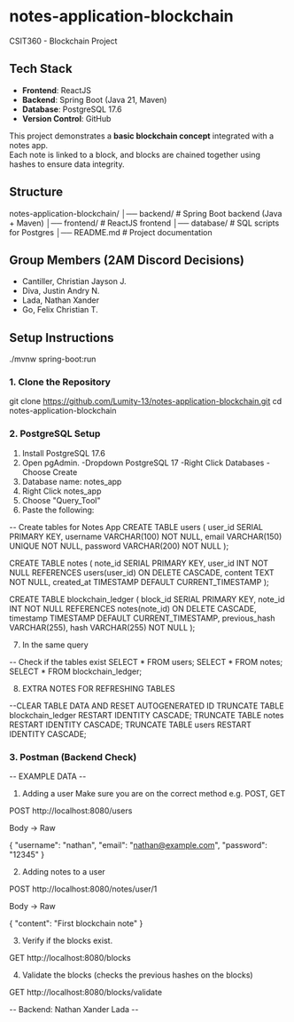 # notes-application-blockchain
CSIT360 - Blockchain Project

## Tech Stack
- **Frontend**: ReactJS  
- **Backend**: Spring Boot (Java 21, Maven)  
- **Database**: PostgreSQL 17.6  
- **Version Control**: GitHub  

This project demonstrates a **basic blockchain concept** integrated with a notes app.  
Each note is linked to a block, and blocks are chained together using hashes to ensure data integrity.

## Structure
notes-application-blockchain/
│── backend/  # Spring Boot backend (Java + Maven)
│── frontend/ # ReactJS frontend
│── database/ # SQL scripts for Postgres
│── README.md # Project documentation

## Group Members (2AM Discord Decisions)
- Cantiller, Christian Jayson J.
- Diva, Justin Andry N.
- Lada, Nathan Xander
- Go, Felix Christian T.

## Setup Instructions

 ./mvnw spring-boot:run

### 1. Clone the Repository
git clone https://github.com/Lumity-13/notes-application-blockchain.git
cd notes-application-blockchain

### 2. PostgreSQL Setup
1. Install PostgreSQL 17.6
2. Open pgAdmin.
    -Dropdown PostgreSQL 17
    -Right Click Databases
    -Choose Create
3. Database name: notes_app
4. Right Click notes_app
5. Choose "Query_Tool"
6. Paste the following:

-- Create tables for Notes App
CREATE TABLE users (
    user_id SERIAL PRIMARY KEY,
    username VARCHAR(100) NOT NULL,
    email VARCHAR(150) UNIQUE NOT NULL,
    password VARCHAR(200) NOT NULL
);

CREATE TABLE notes (
    note_id SERIAL PRIMARY KEY,
    user_id INT NOT NULL REFERENCES users(user_id) ON DELETE CASCADE,
    content TEXT NOT NULL,
    created_at TIMESTAMP DEFAULT CURRENT_TIMESTAMP
);

CREATE TABLE blockchain_ledger (
    block_id SERIAL PRIMARY KEY,
    note_id INT NOT NULL REFERENCES notes(note_id) ON DELETE CASCADE,
    timestamp TIMESTAMP DEFAULT CURRENT_TIMESTAMP,
    previous_hash VARCHAR(255),
    hash VARCHAR(255) NOT NULL
);

7. In the same query

-- Check if the tables exist
SELECT * FROM users;
SELECT * FROM notes;
SELECT * FROM blockchain_ledger;

8. EXTRA NOTES FOR REFRESHING TABLES

--CLEAR TABLE DATA AND RESET AUTOGENERATED ID
TRUNCATE TABLE blockchain_ledger RESTART IDENTITY CASCADE;
TRUNCATE TABLE notes RESTART IDENTITY CASCADE;
TRUNCATE TABLE users RESTART IDENTITY CASCADE;


### 3. Postman (Backend Check)

-- EXAMPLE DATA --

1. Adding a user
Make sure you are on the correct method e.g. POST, GET

POST
http://localhost:8080/users

Body -> Raw

{
  "username": "nathan",
  "email": "nathan@example.com",
  "password": "12345"
}

2. Adding notes to a user

POST
http://localhost:8080/notes/user/1

Body -> Raw

{
  "content": "First blockchain note"
}

3. Verify if the blocks exist.

GET
http://localhost:8080/blocks

4. Validate the blocks (checks the previous hashes on the blocks)

GET 
http://localhost:8080/blocks/validate

-- Backend: Nathan Xander Lada --







